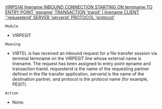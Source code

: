 [VIRPS14I linename INBOUND CONNECTION STARTING ON termname TO ENTRY POINT 'epname' TRANSACTION 'tranid' | linename CLIENT ''requesterid' SERVER 'serverid' PROTOCOL 'protocol'](https://virtel.readthedocs.io/en/latest/manuals/virtel/Virtel459MG/messages.html?highlight=VIRPS14I#VIRPS14I)

`Module`
- VIRPESIT

`Meaning`
- VIRTEL is has received an inbound request for a file transfer session via terminal termname on the VIRPESIT line whose external name is linename. The request has been assigned to entry point epname and transaction tranid. requesterid is the name of the requesting partner defined in the file transfer application, serverid is the name of the destination partner, and protocol is the protocol name (for example, PESIT).

`Action`
- None.
